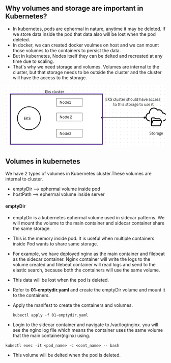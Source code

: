 ## Why volumes and storage are important in Kubernetes?
* In kubernetes, pods are ephermal in nature, anytime it may be deleted. If we store data inside the pod that data also will be lost when the pod deleted.
* In docker, we can created docker voulmes on host and we can mount those volumes to the containers to persist the data.
* But in kubernetes, Nodes itself they can be delted and recreated at any time due to scaling.
* That's why we need storage and volumes. Volumes are internal to the cluster, but that storage needs to be outside the cluster and the cluster will have the access to the storage.

![storage](storage1.jpg)

## Volumes in kubernetes

We have 2 types of volumes in Kubernetes cluster.These volumes are internal to cluster.
* emptyDir --> ephermal volume inside pod
* hostPath --> ephermal volume inside server
#### emptyDir
* emptyDir is a kubernetes ephermal volume used in sidecar patterns. We will mount the volume to the main container and sidecar container share the same storage. 
* This is the memory inside pod. It is useful when multiple containers inside Pod wants to share same storage.

* For example, we have deployed nginx as the main container and filebeat as the sidecar container. Nginx container will write the logs to the volume created and filebeat container will read logs and send to the elastic search, because both the containers will use the same volume.

* This data will be lost when the pod is deleted.
* Refer to **01-emptydir.yaml** and create the emptyDir volume and mount it to the containers.
* Apply the manifest to create the containers and volumes.
  ```
  kubectl apply -f 01-emptydir.yaml
  ```
* Login to the sidecar container and navigate to /var/log/nginx. you will see the nginx log file which means the container uses the same volume that the main container(nginx) using.
```
kubectl exec -it <pod_name> -c <cont_name> -- bash
```
* This volume will be delted when the pod is deleted.
